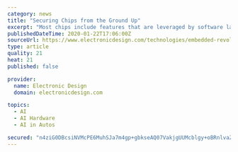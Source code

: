 ```yaml
---
category: news
title: "Securing Chips from the Ground Up"
excerpt: "Most chips include features that are leveraged by software layers to implement security ... and an additional 2X increase in performance gains when optimized for Intel Xeon 9200 Platinum processors. AI applications can be very demanding and compute-intensive. How does Intel DL Boost address that issue? Intel DL Boost follows a long history ..."
publishedDateTime: 2020-01-22T17:06:00Z
sourceUrl: https://www.electronicdesign.com/technologies/embedded-revolution/article/21121059/securing-chips-from-the-ground-up
type: article
quality: 21
heat: 21
published: false

provider:
  name: Electronic Design
  domain: electronicdesign.com

topics:
  - AI
  - AI Hardware
  - AI in Autos

secured: "n4ziG0DBcsiNVMcPE6MuhSJa7m4gp+gbkseAQ07VakjgUUMcblgy+oBRnlvaZT1TXInMzgmqu+bZhsZpYet73XaCpTtQHTcAoklQXLHekmL1NEcUfuLq8KVMI2582o1jDuxENed9/laffTIMxegtp+VjAC3O6CWZBu4Fw+X6MRdpUDDm8c9nUtQYPNgfMGqkK99a9e2a1PM2WH1lt9uYB0fkz6aRdIQb6aRg5QQbHmTnFYpQyZEJBZYYQsymyD44AJykiRdMzLtKc+XZK+KMgI/PeRCC6E2CtKJ4/mpq62OHg68tM7tvVu4vBWMPspEGz5L7Xws6eWCJhTMiufDY2sZ1eCsmLspI1UghIfn0lmJpsc4Gg6TlY8vXnFNx928xtCrMiMMYTl94W97QClCtFhW+oyAKb+Z0D9TBwfqmI1oWt3AaHrhR7d5ukkPJyi4WlR9VsCLh6q4ZjJuG8zdtRg==;8A9pbAI7Nu2U2Mkm742qAQ=="
---
```


